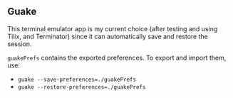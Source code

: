 ## Guake

This terminal emulator app is my current choice (after testing and using Tilix, and Terminator) since it can automatically save and restore the session.

`guakePrefs` contains the exported preferences. To export and import them, use:

- `guake --save-preferences=./guakePrefs`
- `guake --restore-preferences=./guakePrefs`

<br/>

